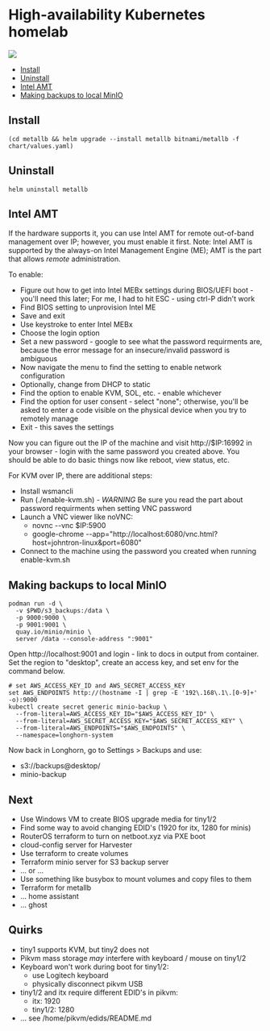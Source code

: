 # High-availability Kubernetes homelab

![][diagram]

<!-- TOC -->
* [Install](#install)
* [Uninstall](#uninstall)
* [Intel AMT](#intel-amt)
* [Making backups to local MinIO](#making-backups-to-local-minio)
<!-- TOC -->

## Install

```
(cd metallb && helm upgrade --install metallb bitnami/metallb -f chart/values.yaml)
```

## Uninstall

```
helm uninstall metallb
```

## Intel AMT

If the hardware supports it, you can use Intel AMT for remote out-of-band management over IP; however, you must enable it first. Note: Intel AMT is supported by the always-on Intel Management Engine (ME); AMT is the part that allows *remote* administration.

To enable:

* Figure out how to get into Intel MEBx settings during BIOS/UEFI boot - you'll need this later; For me, I had to hit ESC - using ctrl-P didn't work
* Find BIOS setting to unprovision Intel ME
* Save and exit
* Use keystroke to enter Intel MEBx
* Choose the login option
* Set a new password - google to see what the password requirments are, because the error message for an insecure/invalid password is ambiguous
* Now navigate the menu to find the setting to enable network configuration
* Optionally, change from DHCP to static
* Find the option to enable KVM, SOL, etc. - enable whichever
* Find the option for user consent - select "none"; otherwise, you'll be asked to enter a code visible on the physical device when you try to remotely manage
* Exit - this saves the settings

Now you can figure out the IP of the machine and visit http://$IP:16992 in your browser - login with the same password you created above. You should be able to do basic things now like reboot, view status, etc.

For KVM over IP, there are additional steps:

* Install wsmancli
* Run (./enable-kvm.sh) - *WARNING* Be sure you read the part about password requirments when setting VNC password
* Launch a VNC viewer like noVNC:
  * novnc --vnc $IP:5900
  * google-chrome --app="http://localhost:6080/vnc.html?host=johntron-linux&port=6080"
* Connect to the machine using the password you created when running enable-kvm.sh

## Making backups to local MinIO

```shell
podman run -d \
  -v $PWD/s3_backups:/data \
  -p 9000:9000 \
  -p 9001:9001 \
  quay.io/minio/minio \
  server /data --console-address ":9001"
```

Open http://localhost:9001 and login - link to docs in output from container.
Set the region to "desktop", create an access key, and set env for the command below.

```shell
# set AWS_ACCESS_KEY_ID and AWS_SECRET_ACCESS_KEY
set AWS_ENDPOINTS http://(hostname -I | grep -E '192\.168\.1\.[0-9]+' -o):9000
kubectl create secret generic minio-backup \
  --from-literal=AWS_ACCESS_KEY_ID="$AWS_ACCESS_KEY_ID" \
  --from-literal=AWS_SECRET_ACCESS_KEY="$AWS_SECRET_ACCESS_KEY" \
  --from-literal=AWS_ENDPOINTS="$AWS_ENDPOINTS" \
  --namespace=longhorn-system
```

Now back in Longhorn, go to Settings > Backups and use:
* s3://backups@desktop/
* minio-backup

## Next

* Use Windows VM to create BIOS upgrade media for tiny1/2
* Find some way to avoid changing EDID's (1920 for itx, 1280 for minis)
* RouterOS terraform to turn on netboot.xyz via PXE boot
* cloud-config server for Harvester
* Use terraform to create volumes
* Terraform minio server for S3 backup server
* ... or ...
* Use something like busybox to mount volumes and copy files to them
* Terraform for metallb
* ... home assistant
* ... ghost

## Quirks

* tiny1 supports KVM, but tiny2 does not
* Pikvm mass storage _may_ interfere with keyboard / mouse on tiny1/2
* Keyboard won't work during boot for tiny1/2:
  * use Logitech keyboard
  * physically disconnect pikvm USB
* tiny1/2 and itx require different EDID's in pikvm:
  * itx: 1920
  * tiny1/2: 1280
* ... see /home/pikvm/edids/README.md

[diagram]: docs/diagrams/out/Layer%201.png
